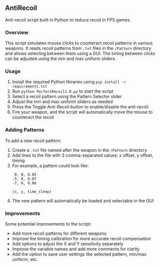 ## AntiRecoil
Anti-recoil script built in Python to reduce recoil in FPS games.

### Overview
This script simulates mouse clicks to counteract recoil patterns in various weapons. It reads recoil patterns from `.txt` files in the `/Pattern` directory and allows selecting between them using a GUI. The timing between clicks can be adjusted using the min and max uniform sliders.

### Usage
1. Install the required Python libraries using `pip install -r requirements.txt`
2. Run `python PerfectRecoil1.0.py` to start the script
3. Select a recoil pattern using the Pattern Selector slider
4. Adjust the min and max uniform sliders as needed
5. Press the Toggle Anti-Recoil button to enable/disable the anti-recoil
6. Fire your weapon, and the script will automatically move the mouse to counteract the recoil

### Adding Patterns
To add a new recoil pattern:
1. Create a `.txt` file named after the weapon in the `/Pattern` directory
2. Add lines to the file with 3 comma-separated values: x offset, y offset, timing
3. For example, a pattern could look like:
    ```
     0, 0, 0.05
    -5, 8, 0.07
    -7, 6, 0.06

    (x, y, time_sleep)
    ```
4. The new pattern will automatically be loaded and selectable in the GUI

### Improvements
Some potential improvements to the script:
- Add more recoil patterns for different weapons
- Improve the timing calibration for more accurate recoil compensation
- Add options to adjust the X and Y sensitivity separately
- Improve the variable names and add more comments for clarity
- Add the option to save user settings like selected pattern, min/max uniform, etc.
